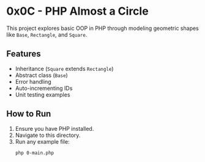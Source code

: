 # 0x0C - PHP Almost a Circle

This project explores basic OOP in PHP through modeling geometric shapes like `Base`, `Rectangle`, and `Square`.

## Features

- Inheritance (`Square` extends `Rectangle`)
- Abstract class (`Base`)
- Error handling
- Auto-incrementing IDs
- Unit testing examples

## How to Run

1. Ensure you have PHP installed.
2. Navigate to this directory.
3. Run any example file:
   ```bash
   php 0-main.php
